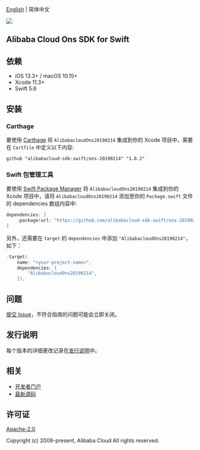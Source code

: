 [English](README.md) | 简体中文

![](https://aliyunsdk-pages.alicdn.com/icons/AlibabaCloud.svg)

## Alibaba Cloud Ons SDK for Swift

## 依赖

- iOS 13.3+ / macOS 10.15+
- Xcode 11.3+
- Swift 5.6

## 安装

### Carthage

要使用 [Carthage](https://github.com/Carthage/Carthage) 将 `AlibabacloudOns20190214` 集成到你的 Xcode 项目中，需要在 `Cartfile` 中定义以下内容:

```ogdl
github "alibabacloud-sdk-swift/ons-20190214" "1.0.2"
```

### Swift 包管理工具

要使用 [Swift Package Manager](https://swift.org/package-manager/) 将 `AlibabacloudOns20190214` 集成到你的 Xcode 项目中，请将 `AlibabacloudOns20190214` 添加至你的 `Package.swift` 文件的 dependencies 数组内容中:

```swift
dependencies: [
    .package(url: "https://github.com/alibabacloud-sdk-swift/ons-20190214.git", from: "1.0.2")
]
```

另外，还需要在 `target` 的 `dependencies` 中添加 `"AlibabacloudOns20190214"`，如下：

```swift
.target(
    name: "<your-project-name>",
    dependencies: [
        "AlibabacloudOns20190214",
    ]),
```

## 问题

[提交 Issue](https://github.com/alibabacloud-sdk-swift/ons-20190214/issues/new)，不符合指南的问题可能会立即关闭。

## 发行说明

每个版本的详细更改记录在[发行说明](./ChangeLog.txt)中。

## 相关

* [开发者门户](https://next.api.aliyun.com/home)
* [最新源码](https://github.com/alibabacloud-sdk-swift/ons-20190214)

## 许可证

[Apache-2.0](http://www.apache.org/licenses/LICENSE-2.0)

Copyright (c) 2009-present, Alibaba Cloud All rights reserved.
